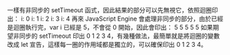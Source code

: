 一樣有非同步的 setTimeout 函式，因此結果的部分可以先無視它，依照迴圈印出：
i: 0
i: 1
i: 2
i: 3
i: 4
再來 JavaScript Engine 會處理非同步的部分，由於已經是迴圈執行完，var i 已經是 5，不會從 0 開始，因此會印出：
5
5
5
5
5
如果期望非同步的 setTimeout 印出 0 1 2 3 4，有幾種做法，最簡單就是將迴圈的變數改成 let 宣告，這樣每一圈的作用域都是獨立的，可以確保印出 0 1 2 3 4。